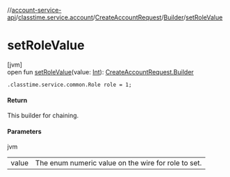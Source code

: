 //[account-service-api](../../../../index.md)/[classtime.service.account](../../index.md)/[CreateAccountRequest](../index.md)/[Builder](index.md)/[setRoleValue](set-role-value.md)

# setRoleValue

[jvm]\
open fun [setRoleValue](set-role-value.md)(value: [Int](https://kotlinlang.org/api/latest/jvm/stdlib/kotlin/-int/index.html)): [CreateAccountRequest.Builder](index.md)

`.classtime.service.common.Role role = 1;`

#### Return

This builder for chaining.

#### Parameters

jvm

| | |
|---|---|
| value | The enum numeric value on the wire for role to set. |
